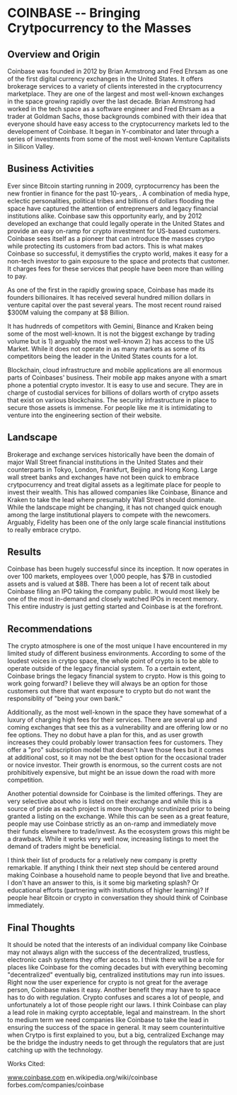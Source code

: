 # COINBASE -- Bringing Crytpocurrency to the Masses

## Overview and Origin

Coinbase was founded in 2012 by Brian Armstrong and Fred Ehrsam as one of the first digital currency exchanges in the United States. It offers brokerage services to a variety of clients interested in the cryptocurrency marketplace. They are one of the largest and most well-known exchanges in the space growing rapidly over the last decade. Brian Armstrong had worked in the tech space as a software engineer and Fred Ehrsam as a trader at Goldman Sachs, those backgrounds combined with their idea that everyone should have easy access to the cryptocurrency markets led to the developement of Coinbase. It began in Y-combinator and later through a series of investments from some of the most well-known Venture Capitalists in Silicon Valley. 

## Business Activities

Ever since Bitcoin starting running in 2009, cyrptocurrency has been the new frontier in finance for the past 10-years, . A combination of media hype, eclectic personalities, political tribes and billions of dollars flooding the space have captured the attention of entreprenuers and legacy financial institutions alike. Coinbase saw this opportunity early, and by 2012 developed an exchange that could legally operate in the United States and provide an easy on-ramp for crypto investment for US-based customers. Coinbase sees itself as a pioneer that can introduce the masses crytpo while protecting its customers from bad actors. This is what makes Coinbase so successful, it demystifies the crypto world, makes it easy for a non-tech investor to gain exposure to the space and protects that customer. It charges fees for these services that people have been more than willing to pay. 

As one of the first in the rapidly growing space, Coinbase has made its founders billionaires. It has received several hundred million dollars in venture capital over the past several years. The most recent round raised $300M valuing the company at $8 Billion. 

It has hudnreds of competitors with Gemini, Binance and Kraken being some of the most well-known. It is not the biggest exchange by trading volume but is 1) arguably the most well-known 2) has access to the US Market. While it does not operate in as many markets as some of its competitors being the leader in the United States counts for a lot. 

Blockchain, cloud infrastructure and mobile applications are all enormous parts of Coinbases' business. Their mobile app makes anyone with a smart phone a potential crypto investor.  It is easy to use and secure. They are in charge of custodial services for billions of dollars worth of crytpo assets that exist on various blockchains. The security infrastructure in place to secure those assets is immense.  For people like me it is intimidating to venture into the engineering section of their website. 

## Landscape

Brokerage and exchange services historically have been the domain of major Wall Street financial institutions in the United States and their counterparts in Tokyo, London, Frankfurt, Beijing and Hong Kong. Large wall street banks and exchanges have not been quick to embrace crytpocurrency and treat digital assets as a legitimate place for people to invest their wealth. This has allowed companies like Coinbase, Binance and Kraken to take the lead where presumably Wall Street should dominate. While the landscape might be changing, it has not changed quick enough among the large institutional players to compete with the newcomers. Arguably, Fidelity has been one of the only large scale financial institutions to really embrace crytpo. 

## Results

Coinbase has been hugely successful since its inception. It now operates in over 100 markets, employees over 1,000 people, has $7B in custodied assets and is valued at $8B. There has been a lot of recent talk about Coinbase filing an IPO taking the company public. It would most likely be one of the most in-demand and closely watched IPOs in recent memory. This entire industry is just getting started and Coinbase is at the forefront. 

## Recommendations

The crypto atmosphere is one of the most unique I have encountered in my limited study of different business environments. According to some of the loudest voices in crytpo space, the whole point of crypto is to be able to operate outside of the legacy financial system. To a certain extent, Coinbase brings the legacy financial system to crypto. How is this going to work going forward? I believe they will always be an option for those customers out there that want exposure to crypto but do not want the responsiblity of "being your own bank." 

Additionally, as the most well-known in the space they have somewhat of a luxury of charging high fees for their services. There are several up and coming exchanges that see this as a vulnerability and are offering low or no fee options. They no dobut have a plan for this, and as user growth increases they could probably lower transaction fees for customers. They offer a "pro" subscription model that doesn't have those fees but it comes at additional cost, so it may not be the best option for the occasional trader or novice investor. Their growth is enormous, so the current costs are not prohibitively expensive, but might be an issue down the road with more competition. 

Another potential downside for Coinbase is the limited offerings.  They are very selective about who is listed on their exchange and while this is a source of pride as each project is more thoroughly scrutinized prior to being granted a listing on the exchange.  While this can be seen as a great feature, people may use Coinbase strictly as an on-ramp and immediately move their funds elsewhere to trade/invest. As the ecosystem grows this might be a drawback.  While it works very well now, increasing listings to meet the demand of traders might be beneficial. 

I think their list of products for a relatively new company is pretty remarkable. If anything I think their next step should be centered around making Coinbase a household name to people beyond that live and breathe. I don't have an answer to this, is it some big marketing splash? Or educational efforts (partnering with institutions of higher learning)? If people hear Bitcoin or crypto in conversation they should think of Coinbase immediately. 

## Final Thoughts

It should be noted that the interests of an individual company like Coinbase may not always align with the success of the decentralized, trustless, electronic cash systems they offer access to.  I think there will be a role for places like Coinbase for the coming decades but with everything becoming "decentralized" eventually big, centralized institutions may run into issues. Right now the user experience for crypto is not great for the average person, Coinbase makes it easy.  Another benefit they may have to space has to do with regulation. Crypto confuses and scares a lot of people, and unfortunately a lot of those people right our laws. I think Coinbase can play a lead role in making cyrpto acceptable, legal and mainstream. In the short to medium term we need companies like Coinbase to take the lead in ensuring the success of the space in general.  It may seem counterintuitive when Crytpo is first explained to you, but a big, centralized Exchange may be the bridge the industry needs to get through the regulators that are just catching up with the technology. 



Works Cited: 

www.coinbase.com 
en.wikipedia.org/wiki/coinbase
forbes.com/companies/coinbase


